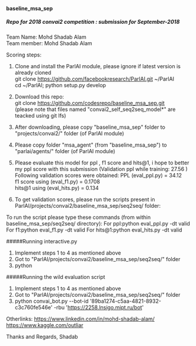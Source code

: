 #### baseline_msa_sep
##### Repo for 2018 convai2 competition : submission for September-2018
Team Name: Mohd Shadab Alam  
Team member: Mohd Shadab Alam  

Scoring steps:  
1. Clone and install the ParlAI module, please ignore if latest version is already cloned  
git clone https://github.com/facebookresearch/ParlAI.git ~/ParlAI  
cd ~/ParlAI; python setup.py develop   

2. Download this repo:   
git clone https://github.com/codesrepo/baseline_msa_sep.git  
(please note that files named "convai2_self_seq2seq_model*" are teacked using git lfs) 


3. After downloading, please copy "baseline_msa_sep" folder to "projects/convai2/" folder (of  ParlAI module)

4. Please copy folder "msa_agent" (from "baseline_msa_sep") to "parlai/agents/" folder (of ParlAI module) 

5. Please evaluate this model for ppl , f1 score and hits@1, i hope to better my ppl score with this submission
(Validation ppl while training: 27.56 )
Following validation scores were obtained:
PPL  (eval_ppl.py)  = 34.12   
f1 score using (eval_f1.py)  = 0.1708  
hits@1 using (eval_hits.py) = 0.134  

6. To get validation scores, please run the scripts present in ParlAI/projects/convai2/baseline_msa_sep/seq2seq/ folder:

To run the script please type these commands (from within baseline_msa_sep/seq2seq/ directory):
For ppl:python eval_ppl.py -dt valid
For f1:python eval_f1.py -dt valid
For hits@1:python eval_hits.py -dt valid

#####Running interactive.py

1. Implement steps 1 to 4 as mentioned above
2. Got to "ParlAI/projects/convai2/baseline_msa_sep/seq2seq/" folder
3. python 

#####Running the wild evaluation script

1. Implement steps 1 to 4 as mentioned above
2. Got to "ParlAI/projects/convai2/baseline_msa_sep/seq2seq/" folder
3. python convai_bot.py --bot-id '89ba1274-c5aa-4821-8932-c3c760fe546e' -rbu 'https://2258.lnsigo.mipt.ru/bot'


Otherlinks:
https://www.linkedin.com/in/mohd-shadab-alam/
https://www.kaggle.com/outliar

Thanks and Regards,
Shadab
